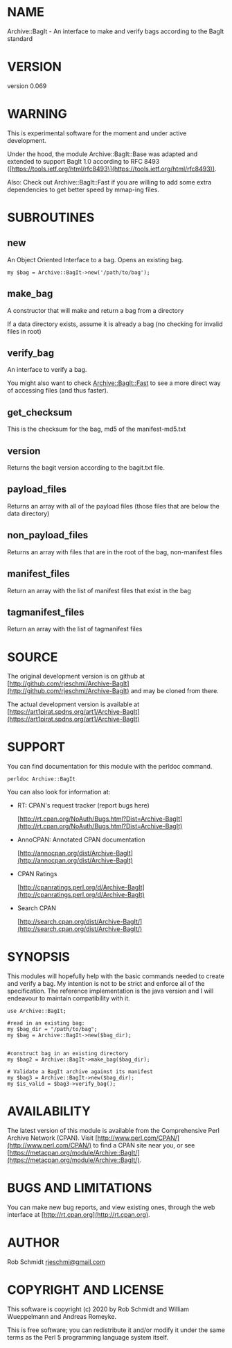 # NAME

Archive::BagIt - An interface to make and verify bags according to the BagIt standard

# VERSION

version 0.069

# WARNING

This is experimental software for the moment and under active development.

Under the hood, the module Archive::BagIt::Base was adapted and extended to
support BagIt 1.0 according to RFC 8493 (\[https://tools.ietf.org/html/rfc8493\](https://tools.ietf.org/html/rfc8493)).

Also: Check out Archive::BagIt::Fast if you are willing to add some extra dependencies to get
better speed by mmap-ing files.

# SUBROUTINES

## new

An Object Oriented Interface to a bag. Opens an existing bag.

    my $bag = Archive::BagIt->new('/path/to/bag');

## make\_bag

A constructor that will make and return a bag from a directory

If a data directory exists, assume it is already a bag (no checking for invalid files in root)

## verify\_bag

An interface to verify a bag.

You might also want to check [Archive::BagIt::Fast](https://metacpan.org/pod/Archive::BagIt::Fast) to see a more direct way of
accessing files (and thus faster).

## get\_checksum

This is the checksum for the bag, md5 of the manifest-md5.txt

## version

Returns the bagit version according to the bagit.txt file.

## payload\_files

Returns an array with all of the payload files (those files that are below the data directory)

## non\_payload\_files

Returns an array with files that are in the root of the bag, non-manifest files

## manifest\_files

Return an array with the list of manifest files that exist in the bag

## tagmanifest\_files

Return an array with the list of tagmanifest files

# SOURCE

The original development version is on github at [http://github.com/rjeschmi/Archive-BagIt](http://github.com/rjeschmi/Archive-BagIt)
and may be cloned from there.

The actual development version is available at [https://art1pirat.spdns.org/art1/Archive-BagIt](https://art1pirat.spdns.org/art1/Archive-BagIt)

# SUPPORT

You can find documentation for this module with the perldoc command.

    perldoc Archive::BagIt

You can also look for information at:

- RT: CPAN's request tracker (report bugs here)

    [http://rt.cpan.org/NoAuth/Bugs.html?Dist=Archive-BagIt](http://rt.cpan.org/NoAuth/Bugs.html?Dist=Archive-BagIt)

- AnnoCPAN: Annotated CPAN documentation

    [http://annocpan.org/dist/Archive-BagIt](http://annocpan.org/dist/Archive-BagIt)

- CPAN Ratings

    [http://cpanratings.perl.org/d/Archive-BagIt](http://cpanratings.perl.org/d/Archive-BagIt)

- Search CPAN

    [http://search.cpan.org/dist/Archive-BagIt/](http://search.cpan.org/dist/Archive-BagIt/)

# SYNOPSIS

This modules will hopefully help with the basic commands needed to create
and verify a bag. My intention is not to be strict and enforce all of the
specification. The reference implementation is the java version
and I will endeavour to maintain compatibility with it.

    use Archive::BagIt;

    #read in an existing bag:
    my $bag_dir = "/path/to/bag";
    my $bag = Archive::BagIt->new($bag_dir);


    #construct bag in an existing directory
    my $bag2 = Archive::BagIt->make_bag($bag_dir);

    # Validate a BagIt archive against its manifest
    my $bag3 = Archive::BagIt->new($bag_dir);
    my $is_valid = $bag3->verify_bag();

# AVAILABILITY

The latest version of this module is available from the Comprehensive Perl
Archive Network (CPAN). Visit [http://www.perl.com/CPAN/](http://www.perl.com/CPAN/) to find a CPAN
site near you, or see [https://metacpan.org/module/Archive::BagIt/](https://metacpan.org/module/Archive::BagIt/).

# BUGS AND LIMITATIONS

You can make new bug reports, and view existing ones, through the
web interface at [http://rt.cpan.org](http://rt.cpan.org).

# AUTHOR

Rob Schmidt <rjeschmi@gmail.com>

# COPYRIGHT AND LICENSE

This software is copyright (c) 2020 by Rob Schmidt and William Wueppelmann and Andreas Romeyke.

This is free software; you can redistribute it and/or modify it under
the same terms as the Perl 5 programming language system itself.
